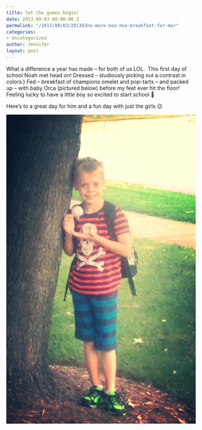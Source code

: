 ```yaml
---
title: let the games begin!
date: 2013-09-03 00:00:00 Z
permalink: "/2013/09/03/201393no-more-boo-hoo-breakfast-for-me/"
categories:
- Uncategorized
author: Jennifer
layout: post
---
```


What a difference a year has made &#8211; for both of us LOL.&nbsp; This first day of school Noah met head on! Dressed &#8211; studiously picking out a contrast in colors:) Fed &#8211; breakfast of champions omelet and pop-tarts &#8211; and packed up &#8211; with baby Orca (pictured below) before my feet ever hit the floor!&nbsp; Feeling lucky to have a little boy so excited to start school 🙂

Here&#8217;s to a great day for him and a fun day with just the girls 😉

<div class="image-gallery-wrapper">
  <p>
    <img src="/assets/images/let-the-games-begin/2013-09-03+07.47.35.jpg" />
  </p>
</div>
